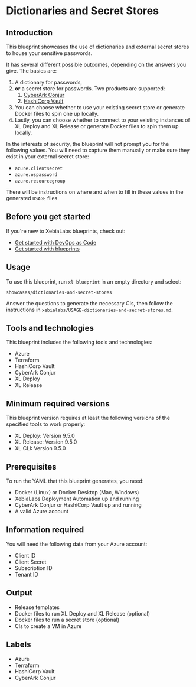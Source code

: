 # Dictionaries and Secret Stores

## Introduction

This blueprint showcases the use of dictionaries and external secret stores to house your sensitive passwords.

It has several different possible outcomes, depending on the answers you give. The basics are:

1. A dictionary for passwords,
2. **or** a secret store for passwords. Two products are supported:
   1. [CyberArk Conjur](/xl-platform/how-to/manage-secrets-using-cyberark-conjur/)
   2. [HashiCorp Vault](/xl-platform/how-to/manage-secrets-using-hashicorp-vault/)
3. You can choose whether to use your existing secret store or generate Docker files to spin one up locally.
4. Lastly, you can choose whether to connect to your existing instances of XL Deploy and XL Release or generate Docker files to spin them up locally.

In the interests of security, the blueprint will not prompt you for the following values. You will need to capture them manually or make sure they exist in your external secret store:

* `azure.clientsecret`
* `azure.ospassword`
* `azure.resourcegroup`

There will be instructions on where and when to fill in these values in the generated `USAGE` files.

## Before you get started

If you're new to XebiaLabs blueprints, check out:

* [Get started with DevOps as Code](https://docs.xebialabs.com/xl-release/concept/get-started-with-devops-as-code.html)
* [Get started with blueprints](https://docs.xebialabs.com/xl-release/concept/get-started-with-blueprints.html)

## Usage

To use this blueprint, run `xl blueprint` in an empty directory and select:

```plain
showcases/dictionaries-and-secret-stores
```

Answer the questions to generate the necessary CIs, then follow the instructions in `xebialabs/USAGE-dictionaries-and-secret-stores.md`.

## Tools and technologies

This blueprint includes the following tools and technologies:

* Azure
* Terraform
* HashiCorp Vault
* CyberArk Conjur
* XL Deploy
* XL Release

## Minimum required versions

This blueprint version requires at least the following versions of the specified tools to work properly:

* XL Deploy: Version 9.5.0
* XL Release: Version 9.5.0
* XL CLI: Version 9.5.0

## Prerequisites

To run the YAML that this blueprint generates, you need:

* Docker (Linux) or Docker Desktop (Mac, Windows)
* XebiaLabs Deployment Automation up and running
* CyberArk Conjur or HashiCorp Vault up and running
* A valid Azure account

## Information required

You will need the following data from your Azure account:

* Client ID
* Client Secret
* Subscription ID
* Tenant ID

## Output

* Release templates
* Docker files to run XL Deploy and XL Release (optional)
* Docker files to run a secret store (optional)
* CIs to create a VM in Azure

## Labels

* Azure
* Terraform
* HashiCorp Vault
* CyberArk Conjur

